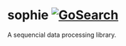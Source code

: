sophie [![GoSearch](http://go-search.org/badge?id=github.com%2Fdaviddengcn%2Fsophie)](http://go-search.org/view?id=github.com%2Fdaviddengcn%2Fsophie)
======

A sequencial data processing library.
